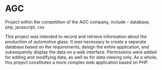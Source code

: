# AGC
Project within the competition of the AGC company, include – database, php, javascript, css

This project was intended to record and retrieve information about the production of automotive glass. It was necessary to create a separate database based on the requirements, design the entire application, and subsequently display the data on a web interface. Permissions were added for adding and modifying data, as well as for data viewing only. As a whole, this project constitutes a more complex web application based on PHP.
